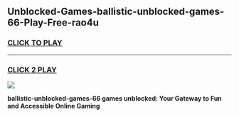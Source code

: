 
## Unblocked-Games-ballistic-unblocked-games-66-Play-Free-rao4u
<h3>
<a href="https://premium76.site?title=ballistic-unblocked-games-66&ref=23A">CLICK TO PLAY</a></h3>
<hr>

<h3>
<a href="https://premium76.site?title=ballistic-unblocked-games-66&ref=23A">CLICK 2 PLAY</a>
  
</h3>

<a href="https://premium76.site?title=ballistic-unblocked-games-66&ref=23A"><img src="https://clearcache.store/games.png"></a>


**ballistic-unblocked-games-66 games unblocked: Your Gateway to Fun and Accessible Online Gaming**
